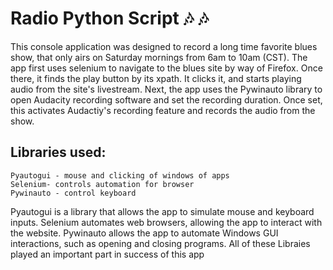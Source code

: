 
# Radio Python Script 🎶 🎶 



This console application was designed to record a long time 
favorite blues show, that only airs on Saturday 
mornings from 6am to 10am (CST). The app first uses selenium to navigate to the blues 
site by way of Firefox. Once there, it finds the play button by its xpath. It clicks it, and 
starts playing audio from the site's livestream. 
Next, the app uses the Pywinauto library to open Audacity recording software and set the recording 
duration. Once set, this activates Audactiy's recording feature and records the audio from the show.


## Libraries used:


    Pyautogui - mouse and clicking of windows of apps
    Selenium- controls automation for browser
    Pywinauto - control keyboard


Pyautogui is a library that allows the app to simulate mouse and keyboard inputs. 
Selenium automates web browsers, allowing the app to interact 
with the website. Pywinauto allows the app to automate Windows 
GUI interactions, such as opening and closing programs. All of these Libraies played an important part
in success of this app



